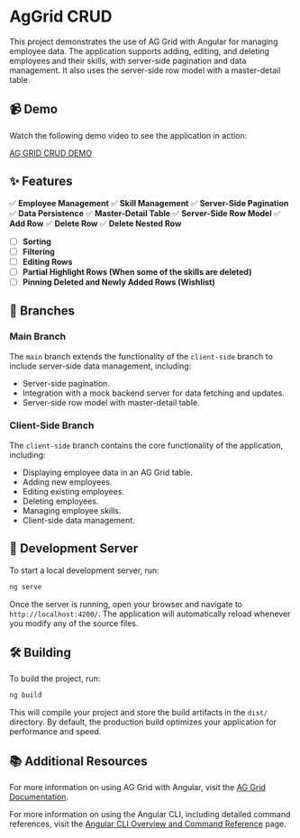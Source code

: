 # AgGrid CRUD

This project demonstrates the use of AG Grid with Angular for managing employee data. The application supports adding, editing, and deleting employees and their skills, with server-side pagination and data management. It also uses the server-side row model with a master-detail table.

## 📹 Demo

Watch the following demo video to see the application in action:

[AG GRID CRUD DEMO](https://github.com/user-attachments/assets/cc50f7c1-9670-46e3-b652-774fcc2f4028)

## ✨ Features

✅ **Employee Management**
✅ **Skill Management**
✅ **Server-Side Pagination**
✅ **Data Persistence**
✅ **Master-Detail Table**
✅ **Server-Side Row Model**
✅ **Add Row**
✅ **Delete Row**
✅ **Delete Nested Row**
- [ ] **Sorting**
- [ ] **Filtering**
- [ ] **Editing Rows**
- [ ] **Partial Highlight Rows (When some of the skills are deleted)**
- [ ] **Pinning Deleted and Newly Added Rows (Wishlist)**

## 🌿 Branches

### Main Branch

The `main` branch extends the functionality of the `client-side` branch to include server-side data management, including:

- Server-side pagination.
- Integration with a mock backend server for data fetching and updates.
- Server-side row model with master-detail table.

### Client-Side Branch

The `client-side` branch contains the core functionality of the application, including:

- Displaying employee data in an AG Grid table.
- Adding new employees.
- Editing existing employees.
- Deleting employees.
- Managing employee skills.
- Client-side data management.

## 🚀 Development Server

To start a local development server, run:

```bash
ng serve
```

Once the server is running, open your browser and navigate to `http://localhost:4200/`. The application will automatically reload whenever you modify any of the source files.

## 🛠️ Building

To build the project, run:

```bash
ng build
```

This will compile your project and store the build artifacts in the `dist/` directory. By default, the production build optimizes your application for performance and speed.

## 📚 Additional Resources

For more information on using AG Grid with Angular, visit the [AG Grid Documentation](https://www.ag-grid.com/documentation/).

For more information on using the Angular CLI, including detailed command references, visit the [Angular CLI Overview and Command Reference](https://angular.dev/tools/cli) page.
